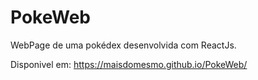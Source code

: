 # PokeWeb
WebPage de uma pokédex desenvolvida com ReactJs.

Disponivel em: https://maisdomesmo.github.io/PokeWeb/
